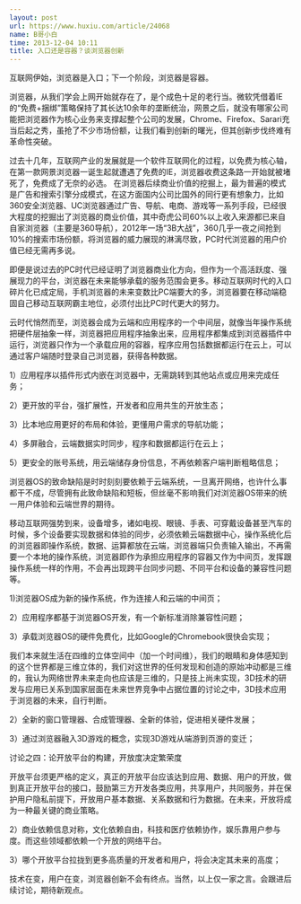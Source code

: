 ```yaml
---
layout: post
url: https://www.huxiu.com/article/24068
name: B哥小白
time: 2013-12-04 10:11
title: 入口还是容器？谈浏览器创新
---
```

互联网伊始，浏览器是入口；下一个阶段，浏览器是容器。

浏览器，从我们学会上网开始就存在了，是个成色十足的老行当。微软凭借着IE的“免费+捆绑”策略保持了其长达10余年的垄断统治，网景之后，就没有哪家公司能把浏览器作为核心业务来支撑起整个公司的发展，Chrome、Firefox、Sarari充当后起之秀，虽抢了不少市场份额，让我们看到创新的曙光，但其创新步伐终难有革命性突破。

过去十几年，互联网产业的发展就是一个软件互联网化的过程，以免费为核心轴，在第一款网景浏览器一诞生起就遭遇了免费的IE，浏览器收费这条路一开始就被堵死了，免费成了无奈的必选。 在浏览器后续商业价值的挖掘上，最为普遍的模式是广告和搜索引擎分成模式，在这方面国内公司比国外的同行更有想象力，比如360安全浏览器、UC浏览器通过广告、导航、电商、游戏等一系列手段，已经很大程度的挖掘出了浏览器的商业价值，其中奇虎公司60%以上收入来源都已来自自家浏览器（主要是360导航），2012年一场“3B大战”，360几乎一夜之间抢到10%的搜索市场份额，将浏览器的威力展现的淋漓尽致，PC时代浏览器的用户价值已经无需再多说。

即便是说过去的PC时代已经证明了浏览器商业化方向，但作为一个高活跃度、强展现力的平台，浏览器在未来能够承载的服务范围会更多。移动互联网时代的入口碎片化已成定局，手机浏览器的未来变数比PC端要大的多，浏览器要在移动端稳固自己移动互联网霸主地位，必须付出比PC时代更大的努力。

云时代悄然而至，浏览器会成为云端和应用程序的一个中间层，就像当年操作系统把硬件层抽象一样，浏览器把应用程序抽象出来，应用程序都集成到浏览器插件中运行，浏览器只作为一个承载应用的容器，程序应用包括数据都运行在云上，可以通过客户端随时登录自己浏览器，获得各种数据。

1）应用程序以插件形式内嵌在浏览器中，无需跳转到其他站点或应用来完成任务；

2）更开放的平台，强扩展性，开发者和应用共生的开放生态；

3）比本地应用更好的布局和体验，更懂用户需求的导航功能；

4）多屏融合，云端数据实时同步，程序和数据都运行在云上；

5）更安全的账号系统，用云端储存身份信息，不再依赖客户端判断粗略信息；

浏览器OS的致命缺陷是时时刻刻要依赖于云端系统，一旦离开网络，也许什么事都干不成，尽管拥有此致命缺陷和短板，但丝毫不影响我们对浏览器OS带来的统一用户体验和云端世界的期待。

移动互联网强势到来，设备增多，诸如电视、眼镜、手表、可穿戴设备甚至汽车的时候，多个设备要实现数据和体验的同步，必须依赖云端数据中心，操作系统化后的浏览器即操作系统，数据、运算都放在云端，浏览器端只负责输入输出，不再需要一个本地的操作系统，浏览器即作为承担应用程序的容器又作为中间页，发挥跟操作系统一样的作用，不会再出现跨平台同步问题、不同平台和设备的兼容性问题等。

1)浏览器OS成为新的操作系统，作为连接人和云端的中间页；

2）应用程序都基于浏览器OS开发，有一个新标准消除兼容性问题；

3）承载浏览器OS的硬件免费化，比如Google的Chromebook很快会实现；

我们本来就生活在四维的立体空间中（加一个时间维），我们的眼睛和身体感知到的这个世界都是三维立体的，我们对这世界的任何发现和创造的原始冲动都是三维的，我认为网络世界未来走向也应该是三维的，只是技上尚未实现，3D技术的研发与应用已关系到国家层面在未来世界竞争中占据位置的讨论之中，3D技术应用于浏览器的未来，自行判断。

2）全新的窗口管理器、合成管理器、全新的体验，促进相关硬件发展；

3）通过浏览器融入3D游戏的概念，实现3D游戏从端游到页游的变迁；

讨论之四：论开放平台的构建，开放度决定繁荣度

开放平台须更严格的定义，真正的开放平台应该达到应用、数据、用户的开放，做到真正开放平台的接口，鼓励第三方开发各类应用，共享用户，共同服务，并在保护用户隐私前提下，开放用户基本数据、关系数据和行为数据。在未来，开放将成为一种最关键的商业策略。

2）商业依赖信息对称，文化依赖自由，科技和医疗依赖协作，娱乐靠用户参与度。而这些领域都依赖一个开放的网络平台。

3）哪个开放平台拉拢到更多高质量的开发者和用户，将会决定其未来的高度；

技术在变，用户在变，浏览器创新不会有终点。当然，以上仅一家之言。会跟进后续讨论，期待新观点。

